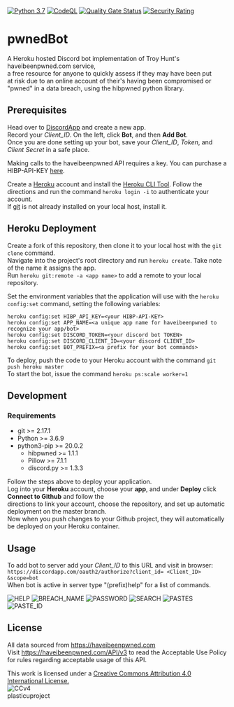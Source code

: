 [![Python 3.7](https://img.shields.io/badge/python-3.6+-blue.svg)](https://www.python.org/downloads/release/python-370/)
[![CodeQL](https://github.com/plasticuproject/pwnedBot/actions/workflows/codeql.yml/badge.svg)](https://github.com/plasticuproject/pwnedBot/actions/workflows/codeql.yml)
[![Quality Gate Status](https://sonarcloud.io/api/project_badges/measure?project=plasticuproject_pwnedBot&metric=alert_status)](https://sonarcloud.io/dashboard?id=plasticuproject_pwnedBot)
[![Security Rating](https://sonarcloud.io/api/project_badges/measure?project=plasticuproject_pwnedBot&metric=security_rating)](https://sonarcloud.io/dashboard?id=plasticuproject_pwnedBot)
# pwnedBot
A Heroku hosted Discord bot implementation of Troy Hunt's haveibeenpwned.com service, <br />
a free resource for anyone to quickly assess if they may have been put <br />
at risk due to an online account of their's having been compromised or <br />
"pwned" in a data breach, using the hibpwned python library. <br />


## Prerequisites 
Head over to [DiscordApp](https://discordapp.com/developers/applications/me "DiscordApp") and create a new app. <br />
Record your *Client_ID*. On the left, click **Bot**, and then **Add Bot**. <br />
Once you are done setting up your bot, save your *Client_ID*, *Token*, and *Client Secret* in a safe place. <br />

Making calls to the haveibeenpwned API requires a key. You can purchase a HIBP-API-KEY
[here](https://haveibeenpwned.com/API/Key "HIBP-API-KEY"). <br />

Create a [Heroku](https://heroku.com "Heroku") account and install the [Heroku CLI Tool](https://devcenter.heroku.com/articles/heroku-cli#download-and-install "Heroku CLI Tool"). Follow the directions and run the command `heroku login -i` to authenticate your account. <br />
If [git](https://git-scm.com/downloads "git") is not already installed on your local host, install it. <br />

## Heroku Deployment
Create a fork of this repository, then clone it to your local host with the `git clone` command. <br />
Navigate into the project's root directory and run `heroku create`. Take note of the name it assigns the app. <br />
Run `heroku git:remote -a <app name>` to add a remote to your local repository. <br />

Set the environment variables that the application will use with the `heroku config:set` command, setting the following variables:
```
heroku config:set HIBP_API_KEY=<your HIBP-API-KEY>
heroku config:set APP_NAME=<a unique app name for haveibeenpwned to recognize your app/bot>
heroku config:set DISCORD_TOKEN=<your discord bot TOKEN>
heroku config:set DISCORD_CLIENT_ID=<your discord CLIENT_ID>
heroku config:set BOT_PREFIX=<a prefix for your bot commands>
```
To deploy, push the code to your Heroku account with the command `git push heroku master` <br />
To start the bot, issue the command `heroku ps:scale worker=1` <br />


## Development
### Requirements
- git >= 2.17.1
- Python >= 3.6.9
- python3-pip >= 20.0.2
    - hibpwned >= 1.1.1
    - Pillow >= 7.1.1
    - discord.py >= 1.3.3

Follow the steps above to deploy your application. <br />
Log into your **Heroku** account, choose your **app**, and under **Deploy** click **Connect to Github** and follow the <br />
directions to link your account, choose the repository, and set up automatic deployment on the master branch. <br />
Now when you push changes to your Github project, they will automatically be deployed on your Heroku container. <br />


## Usage
To add bot to server add your *Client_ID* to this URL and visit in browser:  <br />
`https://discordapp.com/oauth2/authorize?client_id= <Client_ID> &scope=bot` <br />
When bot is active in server type "(prefix)help" for a list of commands.

![HELP](https://github.com/plasticuproject/pwnedBot/raw/master/images/help.png)
![BREACH_NAME](https://github.com/plasticuproject/pwnedBot/raw/master/images/breach_name.png)
![PASSWORD](https://github.com/plasticuproject/pwnedBot/raw/master/images/password.png)
![SEARCH](https://github.com/plasticuproject/pwnedBot/raw/master/images/search.png)
![PASTES](https://github.com/plasticuproject/pwnedBot/raw/master/images/pastes.png)
![PASTE_ID](https://github.com/plasticuproject/pwnedBot/raw/master/images/paste_id.png)

## License
All data sourced from https://haveibeenpwned.com <br />
Visit https://haveibeenpwned.com/API/v3 to read the Acceptable Use Policy <br />
for rules regarding acceptable usage of this API. <br />

This work is licensed under a [Creative Commons Attribution 4.0 International License.](https://creativecommons.org/licenses/by/4.0/) <br />
![CCv4](https://haveibeenpwned.com/Content/Images/CreativeCommons.png) <br />
plasticuproject
